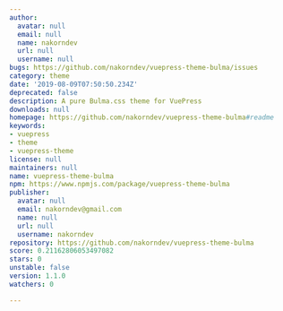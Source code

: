```yaml
---
author:
  avatar: null
  email: null
  name: nakorndev
  url: null
  username: null
bugs: https://github.com/nakorndev/vuepress-theme-bulma/issues
category: theme
date: '2019-08-09T07:50:50.234Z'
deprecated: false
description: A pure Bulma.css theme for VuePress
downloads: null
homepage: https://github.com/nakorndev/vuepress-theme-bulma#readme
keywords:
- vuepress
- theme
- vuepress-theme
license: null
maintainers: null
name: vuepress-theme-bulma
npm: https://www.npmjs.com/package/vuepress-theme-bulma
publisher:
  avatar: null
  email: nakorndev@gmail.com
  name: null
  url: null
  username: nakorndev
repository: https://github.com/nakorndev/vuepress-theme-bulma
score: 0.21162806053497082
stars: 0
unstable: false
version: 1.1.0
watchers: 0

---
```


